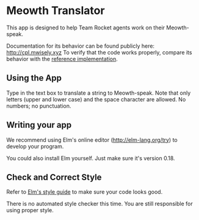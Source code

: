 # Meowth Translator

This app is designed to help Team Rocket agents work on their Meowth-speak.

Documentation for its behavior can be found publicly here: http://cpl.mwisely.xyz
To verify that the code works properly, compare its behavior with the [reference implementation](http://cpl.mwisely.xyz/hw/10/demo.html).

## Using the App

Type in the text box to translate a string to Meowth-speak.
Note that only letters (upper and lower case) and the space character are allowed.
No numbers; no punctuation.

## Writing your app

We recommend using Elm's online editor (<http://elm-lang.org/try>) to develop your program.

You could also install Elm yourself.
Just make sure it's version 0.18.

## Check and Correct Style

Refer to [Elm's style guide](http://elm-lang.org/docs/style-guide) to make sure your code looks good.

There is no automated style checker this time.
You are still responsible for using proper style.
